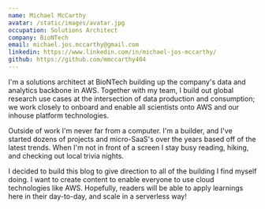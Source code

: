 ```yaml
---
name: Michael McCarthy
avatar: /static/images/avatar.jpg
occupation: Solutions Architect
company: BioNTech
email: michael.jos.mccarthy@gmail.com
linkedin: https://www.linkedin.com/in/michael-jos-mccarthy/
github: https://github.com/mmccarthy404
---
```


I'm a solutions architect at BioNTech building up the company's data and analytics backbone in AWS. Together with my team, I build out global research use cases at the intersection of data production and consumption; we work closely to onboard and enable all scientists onto AWS and our inhouse platform technologies. 

Outside of work I'm never far from a computer. I'm a builder, and I've started dozens of projects and micro-SaaS's over the years based off of the latest trends. When I'm not in front of a screen I stay busy reading, hiking, and checking out local trivia nights.

I decided to build this blog to give direction to all of the building I find myself doing. I want to create content to enable everyone to use cloud technologies like AWS. Hopefully, readers will be able to apply learnings here in their day-to-day, and scale in a serverless way!